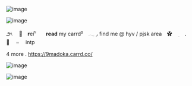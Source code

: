 ![image](https://github.com/user-attachments/assets/9e439020-f065-4508-b359-81e2876fcc06)

![image](https://github.com/user-attachments/assets/0fe9fdad-32ae-46b5-b402-b12b33c3e62e)


౨ৎ 　🎀　**r**ei¹　　**read** my carrd²　𓂃  ◞
find me @ hyv / pjsk area　✿ ⠀ ׅ　． 💒 　⎯　 intp


4 more . https://9madoka.carrd.co/


 ![image](https://github.com/user-attachments/assets/f2e72c33-c4b2-42db-85a1-febe2f948405)
 
 ![image](https://github.com/user-attachments/assets/0d2c7e1a-9c12-428d-9f02-5199df28bba7)
